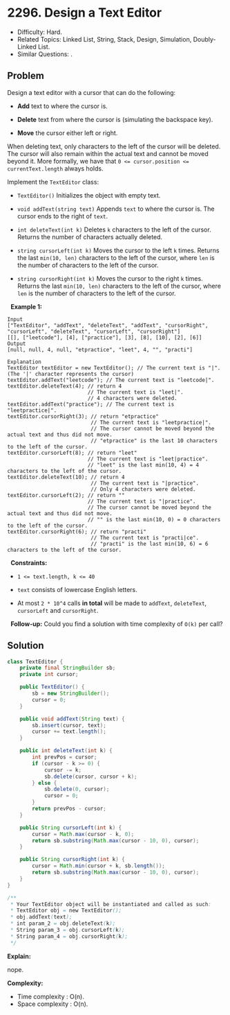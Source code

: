 # 2296. Design a Text Editor

- Difficulty: Hard.
- Related Topics: Linked List, String, Stack, Design, Simulation, Doubly-Linked List.
- Similar Questions: .

## Problem

Design a text editor with a cursor that can do the following:


	
- **Add** text to where the cursor is.
	
- **Delete** text from where the cursor is (simulating the backspace key).
	
- **Move** the cursor either left or right.


When deleting text, only characters to the left of the cursor will be deleted. The cursor will also remain within the actual text and cannot be moved beyond it. More formally, we have that ```0 <= cursor.position <= currentText.length``` always holds.

Implement the ```TextEditor``` class:


	
- ```TextEditor()``` Initializes the object with empty text.
	
- ```void addText(string text)``` Appends ```text``` to where the cursor is. The cursor ends to the right of ```text```.
	
- ```int deleteText(int k)``` Deletes ```k``` characters to the left of the cursor. Returns the number of characters actually deleted.
	
- ```string cursorLeft(int k)``` Moves the cursor to the left ```k``` times. Returns the last ```min(10, len)``` characters to the left of the cursor, where ```len``` is the number of characters to the left of the cursor.
	
- ```string cursorRight(int k)``` Moves the cursor to the right ```k``` times. Returns the last ```min(10, len)``` characters to the left of the cursor, where ```len``` is the number of characters to the left of the cursor.


 
**Example 1:**

```
Input
["TextEditor", "addText", "deleteText", "addText", "cursorRight", "cursorLeft", "deleteText", "cursorLeft", "cursorRight"]
[[], ["leetcode"], [4], ["practice"], [3], [8], [10], [2], [6]]
Output
[null, null, 4, null, "etpractice", "leet", 4, "", "practi"]

Explanation
TextEditor textEditor = new TextEditor(); // The current text is "|". (The '|' character represents the cursor)
textEditor.addText("leetcode"); // The current text is "leetcode|".
textEditor.deleteText(4); // return 4
                          // The current text is "leet|". 
                          // 4 characters were deleted.
textEditor.addText("practice"); // The current text is "leetpractice|". 
textEditor.cursorRight(3); // return "etpractice"
                           // The current text is "leetpractice|". 
                           // The cursor cannot be moved beyond the actual text and thus did not move.
                           // "etpractice" is the last 10 characters to the left of the cursor.
textEditor.cursorLeft(8); // return "leet"
                          // The current text is "leet|practice".
                          // "leet" is the last min(10, 4) = 4 characters to the left of the cursor.
textEditor.deleteText(10); // return 4
                           // The current text is "|practice".
                           // Only 4 characters were deleted.
textEditor.cursorLeft(2); // return ""
                          // The current text is "|practice".
                          // The cursor cannot be moved beyond the actual text and thus did not move. 
                          // "" is the last min(10, 0) = 0 characters to the left of the cursor.
textEditor.cursorRight(6); // return "practi"
                           // The current text is "practi|ce".
                           // "practi" is the last min(10, 6) = 6 characters to the left of the cursor.
```

 
**Constraints:**


	
- ```1 <= text.length, k <= 40```
	
- ```text``` consists of lowercase English letters.
	
- At most ```2 * 10^4``` calls **in total** will be made to ```addText```, ```deleteText```, ```cursorLeft``` and ```cursorRight```.


 
**Follow-up:** Could you find a solution with time complexity of ```O(k)``` per call?


## Solution

```java
class TextEditor {
    private final StringBuilder sb;
    private int cursor;

    public TextEditor() {
        sb = new StringBuilder();
        cursor = 0;
    }

    public void addText(String text) {
        sb.insert(cursor, text);
        cursor += text.length();
    }

    public int deleteText(int k) {
        int prevPos = cursor;
        if (cursor - k >= 0) {
            cursor -= k;
            sb.delete(cursor, cursor + k);
        } else {
            sb.delete(0, cursor);
            cursor = 0;
        }
        return prevPos - cursor;
    }

    public String cursorLeft(int k) {
        cursor = Math.max(cursor - k, 0);
        return sb.substring(Math.max(cursor - 10, 0), cursor);
    }

    public String cursorRight(int k) {
        cursor = Math.min(cursor + k, sb.length());
        return sb.substring(Math.max(cursor - 10, 0), cursor);
    }
}

/**
 * Your TextEditor object will be instantiated and called as such:
 * TextEditor obj = new TextEditor();
 * obj.addText(text);
 * int param_2 = obj.deleteText(k);
 * String param_3 = obj.cursorLeft(k);
 * String param_4 = obj.cursorRight(k);
 */
```

**Explain:**

nope.

**Complexity:**

* Time complexity : O(n).
* Space complexity : O(n).
